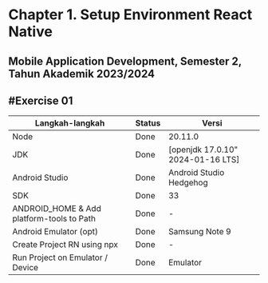# Chapter 1. Setup Environment React Native

## Mobile Application Development, Semester 2, Tahun Akademik 2023/2024

## #Exercise 01


| Langkah-langkah                           | Status | Versi                             |
| ----------------------------------------- | ------ | ---------------------------       |
| Node                                      | Done   | 20.11.0                           |
| JDK                                       | Done   | [openjdk 17.0.10" 2024-01-16 LTS] |
| Android Studio                            | Done   | Android Studio Hedgehog | 2023.1.1 Patch 1 |
| SDK                                       | Done   | 33                                |
| ANDROID_HOME & Add platform-tools to Path | Done   | -                                 |
| Android Emulator (opt)                    | Done   | Samsung Note 9                    |
| Create Project RN using npx               | Done   | -                                 |
| Run Project on Emulator / Device          | Done   | Emulator                          |

